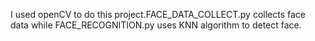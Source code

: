 I used openCV to do this project.FACE_DATA_COLLECT.py collects face data while FACE_RECOGNITION.py uses KNN algorithm to detect face.
